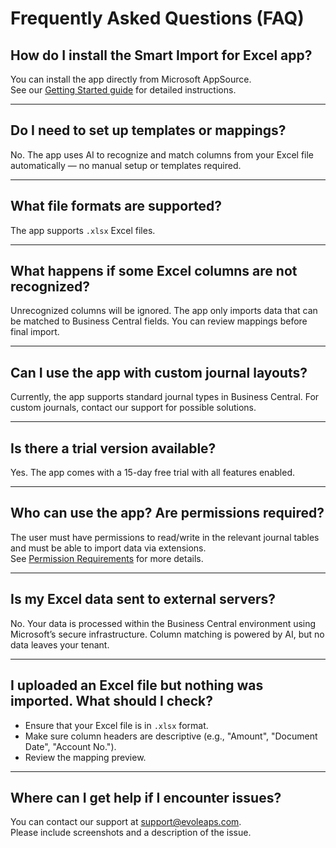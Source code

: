# Frequently Asked Questions (FAQ)

## How do I install the Smart Import for Excel app?

You can install the app directly from Microsoft AppSource.  
See our [Getting Started guide](getting-started.md) for detailed instructions.

---

## Do I need to set up templates or mappings?

No. The app uses AI to recognize and match columns from your Excel file automatically — no manual setup or templates required.

---

## What file formats are supported?

The app supports `.xlsx` Excel files.

---

## What happens if some Excel columns are not recognized?

Unrecognized columns will be ignored. The app only imports data that can be matched to Business Central fields. You can review mappings before final import.

---

## Can I use the app with custom journal layouts?

Currently, the app supports standard journal types in Business Central. For custom journals, contact our support for possible solutions.

---

## Is there a trial version available?

Yes. The app comes with a 15-day free trial with all features enabled.

---

## Who can use the app? Are permissions required?

The user must have permissions to read/write in the relevant journal tables and must be able to import data via extensions.  
See [Permission Requirements](permissions.md) for more details.

---

## Is my Excel data sent to external servers?

No. Your data is processed within the Business Central environment using Microsoft’s secure infrastructure. Column matching is powered by AI, but no data leaves your tenant.

---

## I uploaded an Excel file but nothing was imported. What should I check?

- Ensure that your Excel file is in `.xlsx` format.
- Make sure column headers are descriptive (e.g., "Amount", "Document Date", "Account No.").
- Review the mapping preview.

---

## Where can I get help if I encounter issues?

You can contact our support at [support@evoleaps.com](mailto:support@evoleaps.com).  
Please include screenshots and a description of the issue.
